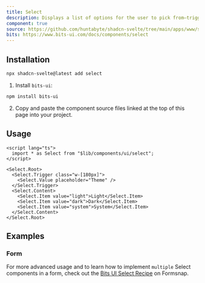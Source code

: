```yaml
---
title: Select
description: Displays a list of options for the user to pick from—triggered by a button.
component: true
source: https://github.com/huntabyte/shadcn-svelte/tree/main/apps/www/src/lib/registry/default/ui/select
bits: https://www.bits-ui.com/docs/components/select
---
```


<script>
    import { ComponentPreview, ManualInstall } from '$lib/components/docs'
</script>

<ComponentPreview name="select-demo">

<div />

</ComponentPreview>

## Installation

```bash
npx shadcn-svelte@latest add select
```

<ManualInstall>

1. Install `bits-ui`:

```bash
npm install bits-ui
```

2. Copy and paste the component source files linked at the top of this page into your project.

</ManualInstall>

## Usage

```svelte
<script lang="ts">
  import * as Select from "$lib/components/ui/select";
</script>

<Select.Root>
  <Select.Trigger class="w-[180px]">
    <Select.Value placeholder="Theme" />
  </Select.Trigger>
  <Select.Content>
    <Select.Item value="light">Light</Select.Item>
    <Select.Item value="dark">Dark</Select.Item>
    <Select.Item value="system">System</Select.Item>
  </Select.Content>
</Select.Root>
```

## Examples

### Form

For more advanced usage and to learn how to implement `multiple` Select components in a form, check out the [Bits UI Select Recipe](https://formsnap.dev/docs/recipes/bits-ui-select) on Formsnap.

<ComponentPreview name="select-form">

<div />

</ComponentPreview>
